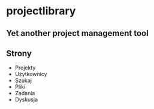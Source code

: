 # projectlibrary
Yet another project management tool
-----------------------
## Strony
 + Projekty
 + Użytkownicy
 + Szukaj
 + Pliki
 + Zadania
 + Dyskusja